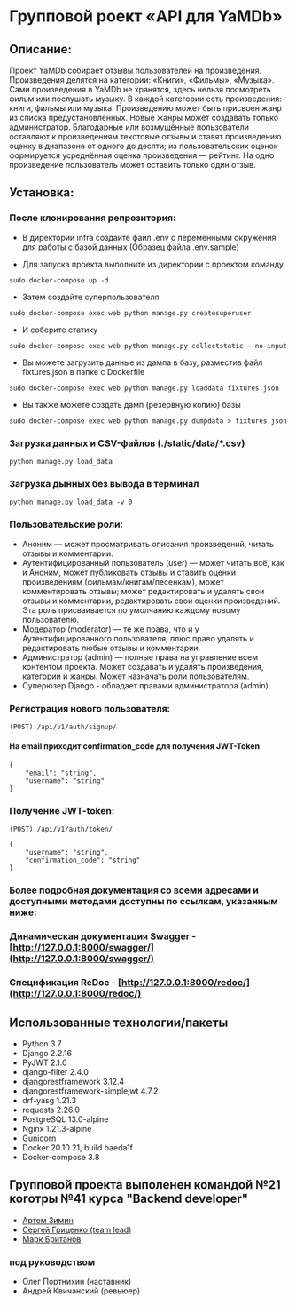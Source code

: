 # Групповой роект «API для YaMDb»
## Описание:
Проект YaMDb собирает отзывы пользователей на произведения. Произведения делятся на категории: «Книги», «Фильмы», «Музыка».
Сами произведения в YaMDb не хранятся, здесь нельзя посмотреть фильм или послушать музыку.
В каждой категории есть произведения: книги, фильмы или музыка.
Произведению может быть присвоен жанр из списка предустановленных. Новые жанры может создавать только администратор.
Благодарные или возмущённые пользователи оставляют к произведениям текстовые отзывы и ставят произведению оценку в диапазоне от одного до десяти; из пользовательских оценок формируется усреднённая оценка произведения — рейтинг. На одно произведение пользователь может оставить только один отзыв.
## Установка:
### После клонирования репрозитория:
* В директории infra создайте файл .env с переменными окружения для работы с базой данных (Образец файла .env.sample)
>
* Для запуска проекта выполните из директории с проектом команду
>
```sudo docker-compose up -d```
>
* Затем создайте суперпользователя
>
```sudo docker-compose exec web python manage.py createsuperuser```
>
* И соберите статику
>
```sudo docker-compose exec web python manage.py collectstatic --no-input```
>
* Вы можете загрузить данные из дампа в базу, разместив файл fixtures.json в папке с Dockerfile
>
```sudo docker-compose exec web python manage.py loaddata fixtures.json```
>
* Вы также можете создать дамп (резервную копию) базы
>
```sudo docker-compose exec web python manage.py dumpdata > fixtures.json```
>
### Загрузка данных и CSV-файлов (./static/data/*.csv) 
```python manage.py load_data```
### Загрузка дынных без вывода в терминал
```python manage.py load_data -v 0```
>
### Пользовательские роли:
* Аноним — может просматривать описания произведений, читать отзывы и комментарии.
* Аутентифицированный пользователь (user) — может читать всё, как и Аноним, может публиковать отзывы и ставить оценки произведениям (фильмам/книгам/песенкам), может комментировать отзывы; может редактировать и удалять свои отзывы и комментарии, редактировать свои оценки произведений. Эта роль присваивается по умолчанию каждому новому пользователю.
* Модератор (moderator) — те же права, что и у Аутентифицированного пользователя, плюс право удалять и редактировать любые отзывы и комментарии.
* Администратор (admin) — полные права на управление всем контентом проекта. Может создавать и удалять произведения, категории и жанры. Может назначать роли пользователям.
* Суперюзер Django - обладает правами администратора (admin) 
>
### Регистрация нового пользователя:
```(POST) /api/v1/auth/signup/```
#### На email приходит confirmation_code для получения JWT-Token
```
{ 
    "email": "string",
    "username": "string"
}
```
>
### Получение JWT-token:
```(POST) /api/v1/auth/token/```
```
{
    "username": "string",
    "confirmation_code": "string"
}
```
### Более подробная документация со всеми адресами и доступными методами доступны по ссылкам, указанным ниже:
>
### Динамическая документация Swagger - [http://127.0.0.1:8000/swagger/](http://127.0.0.1:8000/swagger/)
>
### Спецификация ReDoc - [http://127.0.0.1:8000/redoc/](http://127.0.0.1:8000/redoc/)

## Использованные технологии/пакеты
* Python 3.7
* Django 2.2.16
* PyJWT 2.1.0
* django-filter 2.4.0
* djangorestframework 3.12.4
* djangorestframework-simplejwt 4.7.2
* drf-yasg 1.21.3
* requests 2.26.0
* PostgreSQL 13.0-alpine
* Nginx 1.21.3-alpine
* Gunicorn
* Docker 20.10.21, build baeda1f
* Docker-compose 3.8

## Групповой проекта выполенен командой №21 коготры №41 курса "Backend developer"
* [Артем  Зимин](https://github.com/G1lza92)
* [Сергей Гриценко (team lead)](https://github.com/GritsenkoSerge/)
* [Марк Британов](https://github.com/M4rk-er)
### под руководством
* Олег Портнихин (наставник)
* Андрей Квичанский (ревьюер)
